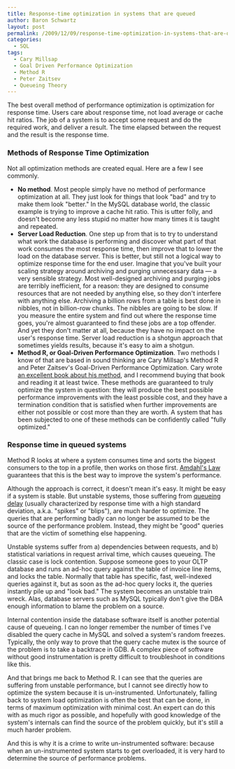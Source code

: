 ```yaml
---
title: Response-time optimization in systems that are queued
author: Baron Schwartz
layout: post
permalink: /2009/12/09/response-time-optimization-in-systems-that-are-queued/
categories:
  - SQL
tags:
  - Cary Millsap
  - Goal Driven Performance Optimization
  - Method R
  - Peter Zaitsev
  - Queueing Theory
---
```

The best overall method of performance optimization is optimization for response time. Users care about response time, not load average or cache hit ratios. The job of a system is to accept some request and do the required work, and deliver a result. The time elapsed between the request and the result is the response time.

### Methods of Response Time Optimization

Not all optimization methods are created equal. Here are a few I see commonly.

*   **No method**. Most people simply have no method of performance optimization at all. They just look for things that look "bad" and try to make them look "better." In the MySQL database world, the classic example is trying to improve a cache hit ratio. This is utter folly, and doesn't become any less stupid no matter how many times it is taught and repeated.
*   **Server Load Reduction**. One step up from that is to try to understand what work the database is performing and discover what part of that work consumes the most response time, then improve that to lower the load on the database server. This is better, but still not a logical way to optimize response time for the end user. Imagine that you've built your scaling strategy around archiving and purging unnecessary data &#8212; a very sensible strategy. Most well-designed archiving and purging jobs are terribly inefficient, for a reason: they are designed to consume resources that are not needed by anything else, so they don't interfere with anything else. Archiving a billion rows from a table is best done in nibbles, not in billion-row chunks. The nibbles are going to be slow. If you measure the entire system and find out where the response time goes, you're almost guaranteed to find these jobs are a top offender. And yet they don't matter at all, because they have no impact on the user's response time. Server load reduction is a shotgun approach that sometimes yields results, because it's easy to aim a shotgun.
*   **Method R, or Goal-Driven Performance Optimization**. Two methods I know of that are based in sound thinking are Cary Millsap's Method R and Peter Zaitsev's Goal-Driven Performance Optimization. Cary wrote [an excellent book about his method][1], and I recommend buying that book and reading it at least twice. These methods are guaranteed to truly optimize the system in question: they will produce the best possible performance improvements with the least possible cost, and they have a termination condition that is satisfied when further improvements are either not possible or cost more than they are worth. A system that has been subjected to one of these methods can be confidently called "fully optimized."

### Response time in queued systems

Method R looks at where a system consumes time and sorts the biggest consumers to the top in a profile, then works on those first. [Amdahl's Law][2] guarantees that this is the best way to improve the system's performance.

Although the approach is correct, it doesn't mean it's easy. It might be easy if a system is stable. But unstable systems, those suffering from [queueing delay][3] (usually characterized by response time with a high standard deviation, a.k.a. "spikes" or "blips"), are much harder to optimize. The queries that are performing badly can no longer be assumed to be the source of the performance problem. Instead, they might be "good" queries that are the victim of something else happening.

Unstable systems suffer from a) dependencies between requests, and b) statistical variations in request arrival time, which causes queueing. The classic case is lock contention. Suppose someone goes to your OLTP database and runs an ad-hoc query against the table of invoice line items, and locks the table. Normally that table has specific, fast, well-indexed queries against it, but as soon as the ad-hoc query locks it, the queries instantly pile up and "look bad." The system becomes an unstable train wreck. Alas, database servers such as MySQL typically don't give the DBA enough information to blame the problem on a source.

Internal contention inside the database software itself is another potential cause of queueing. I can no longer remember the number of times I've disabled the query cache in MySQL and solved a system's random freezes. Typically, the only way to prove that the query cache mutex is the source of the problem is to take a backtrace in GDB. A complex piece of software without good instrumentation is pretty difficult to troubleshoot in conditions like this.

And that brings me back to Method R. I can see that the queries are suffering from unstable performance, but I cannot see directly how to optimize the system because it is un-instrumented. Unfortunately, falling back to system load optimization is often the best that can be done, in terms of maximum optimization with minimal cost. An expert can do this with as much rigor as possible, and hopefully with good knowledge of the system's internals can find the source of the problem quickly, but it's still a much harder problem.

And this is why it is a crime to write un-instrumented software: because when an un-instrumented system starts to get overloaded, it is very hard to determine the source of performance problems.

 [1]: http://www.xaprb.com/blog/2009/11/07/a-review-of-optimizing-oracle-performance-by-cary-millsap/
 [2]: http://en.wikipedia.org/wiki/Amdahl%27s_law
 [3]: http://en.wikipedia.org/wiki/Queueing_theory
